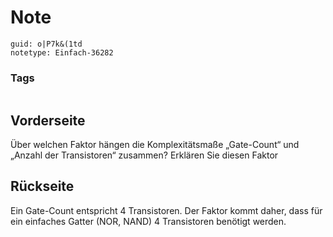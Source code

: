 # Note
```
guid: o|P7k&(1td
notetype: Einfach-36282
```

### Tags
```
```

## Vorderseite
Über welchen Faktor hängen die Komplexitätsmaße „Gate-Count“ und „Anzahl der Transistoren“
zusammen? Erklären Sie diesen Faktor

## Rückseite
Ein Gate-Count entspricht 4 Transistoren. Der Faktor kommt daher, dass für ein einfaches Gatter (NOR, NAND) 4 Transistoren benötigt werden.
